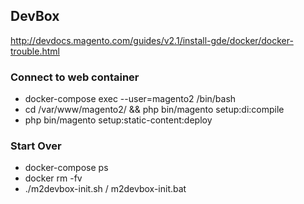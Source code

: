 ## DevBox
http://devdocs.magento.com/guides/v2.1/install-gde/docker/docker-trouble.html

### Connect to web container
- docker-compose exec --user=magento2 <service> /bin/bash
- cd /var/www/magento2/ && php bin/magento setup:di:compile
- php bin/magento setup:static-content:deploy


### Start Over
- docker-compose ps
- docker rm -fv <service>
- ./m2devbox-init.sh  / m2devbox-init.bat
